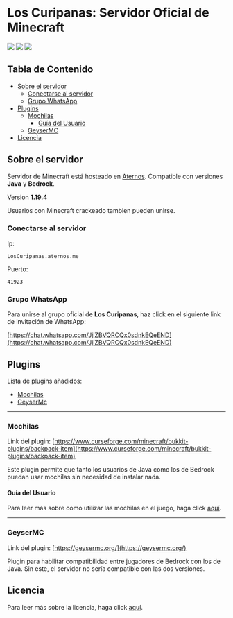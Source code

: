 <h1>Los Curipanas: Servidor Oficial de Minecraft</h1>

<div>
<img src="https://img.shields.io/badge/1.19.4%20-%2343853D.svg?&style=for-the-badge&color=006606&label=Version" />
<img src="https://img.shields.io/badge/Java%20-%231572B6.svg?&style=for-the-badge&logo=javascript&logoColor=white&color=c77f00" />
<img src="https://img.shields.io/badge/Bedrock%20-%231572B6.svg?&style=for-the-badge&logo=cplusplus&logoColor=white&color=00599C" />
</div>

<h2>Tabla de Contenido</h2>

- [Sobre el servidor](#sobre-el-servidor)
  - [Conectarse al servidor](#conectarse-al-servidor)
  - [Grupo WhatsApp](#grupo-whatsapp)
- [Plugins](#plugins)
  - [Mochilas](#mochilas)
    - [Guía del Usuario](#guía-del-usuario)
  - [GeyserMC](#geysermc)
- [Licencia](#licencia)

## Sobre el servidor

Servidor de Minecraft está hosteado en [Aternos](https://aternos.org). Compatible con versiones **Java** y **Bedrock**. 

Version **1.19.4**

Usuarios con Minecraft crackeado tambien pueden unirse.

### Conectarse al servidor

Ip:

    LosCuripanas.aternos.me

Puerto:

    41923

### Grupo WhatsApp

Para unirse al grupo oficial de **Los Curipanas**, haz click en el siguiente link de invitación de WhatsApp:

[https://chat.whatsapp.com/JjiZBVQRCQx0sdnkEQeEND](https://chat.whatsapp.com/JjiZBVQRCQx0sdnkEQeEND)

## Plugins

Lista de plugins añadidos:

- [Mochilas](#mochilas)
- [GeyserMc](#geysermc)

---

### Mochilas

Link del plugin: [https://www.curseforge.com/minecraft/bukkit-plugins/backpack-item](https://www.curseforge.com/minecraft/bukkit-plugins/backpack-item)

Este plugin permite que tanto los usuarios de Java como los de Bedrock puedan usar mochilas sin necesidad de instalar nada.

#### Guía del Usuario

Para leer más sobre como utilizar las mochilas en el juego, haga click [aquí](GUIA_MOCHILAS.md).

---

### GeyserMC

Link del plugin: [https://geysermc.org/](https://geysermc.org/)

Plugin para habilitar compatibilidad entre jugadores de Bedrock con los de Java. Sin este, el servidor no sería compatible con las dos versiones.

## Licencia

Para leer más sobre la licencia, haga click [aquí](LICENSE.md).